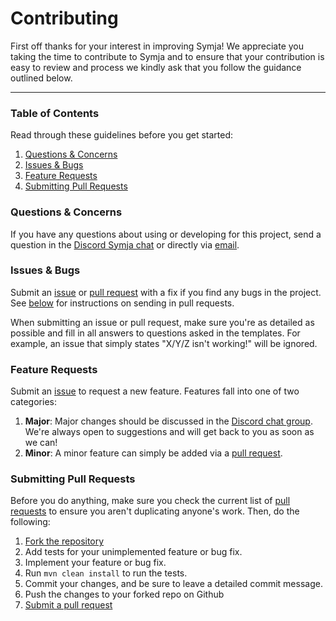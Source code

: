 # Contributing

First off thanks for your interest in improving Symja! We appreciate you taking the time to contribute to Symja and to ensure that your contribution is easy to review and process we kindly ask that you follow the guidance outlined below.

---

### Table of Contents

Read through these guidelines before you get started:

1. [Questions & Concerns](#questions-concerns)
2. [Issues & Bugs](#issues-bugs)
3. [Feature Requests](#feature-requests)
4. [Submitting Pull Requests](#submitting-pull-requests) 

### Questions & Concerns

If you have any questions about using or developing for this project, send a question in the [Discord Symja chat][5] or directly via [email][1].

### Issues & Bugs

Submit an [issue][2] or [pull request][3] with a fix if you find any bugs in
the project. See [below](#submitting-pull-requests) for instructions on sending
in pull requests.

When submitting an issue or pull request, make sure you're as detailed as possible
and fill in all answers to questions asked in the templates. For example, an issue
that simply states "X/Y/Z isn't working!" will be ignored.

### Feature Requests

Submit an [issue][2] to request a new feature. Features fall into one of two
categories:

1. **Major**: Major changes should be discussed in the [Discord chat group][5]. We're
always open to suggestions and will get back to you as soon as we can!
2. **Minor**: A minor feature can simply be added via a [pull request][3].

### Submitting Pull Requests

Before you do anything, make sure you check the current list of [pull requests][4]
to ensure you aren't duplicating anyone's work. Then, do the following:

1. [Fork the repository][6]
2. Add tests for your unimplemented feature or bug fix.
3. Implement your feature or bug fix.
4. Run `mvn clean install` to run the tests.  
5. Commit your changes, and be sure to leave a detailed commit message.
6. Push the changes to your forked repo on Github 
7. [Submit a pull request][8]

[1]: mailto:axelclk@gmail.com
[2]: https://github.com/axkr/symja_android_library/issues/new
[3]: https://github.com/axkr/symja_android_library/compare
[4]: https://github.com/axkr/symja_android_library/pulls
[5]: https://discord.gg/tYknzr2qam
[6]: https://help.github.com/articles/fork-a-repo
[7]: https://help.github.com/articles/fork-a-repo#create-branches
[8]:https://help.github.com/articles/using-pull-requests
